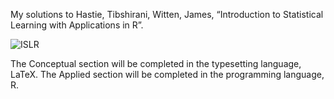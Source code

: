 ﻿My solutions to Hastie, Tibshirani, Witten, James, “Introduction to Statistical Learning with Applications in R”.
 
![ISLR](http://faculty.marshall.usc.edu/gareth-james/ISL/ISL%20Cover%202.jpg)
 
The Conceptual section will be completed in the typesetting language, LaTeX. The Applied section will be completed in the programming language, R.

